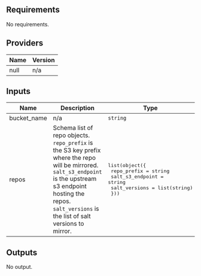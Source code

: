 <!-- BEGIN TFDOCS -->
## Requirements

No requirements.

## Providers

| Name | Version |
|------|---------|
| null | n/a |

## Inputs

| Name | Description | Type | Default | Required |
|------|-------------|------|---------|:--------:|
| bucket\_name | n/a | `string` | n/a | yes |
| repos | Schema list of repo objects. `repo_prefix` is the S3 key prefix where the repo will be mirrored. `salt_s3_endpoint` is the upstream s3 endpoint hosting the repos. `salt_versions` is the list of salt versions to mirror. | <pre>list(object({<br>    repo_prefix      = string<br>    salt_s3_endpoint = string<br>    salt_versions    = list(string)<br>  }))</pre> | n/a | yes |

## Outputs

No output.

<!-- END TFDOCS -->
